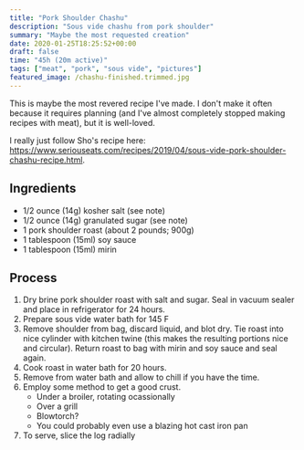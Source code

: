 ```yaml
---
title: "Pork Shoulder Chashu"
description: "Sous vide chashu from pork shoulder"
summary: "Maybe the most requested creation"
date: 2020-01-25T18:25:52+00:00
draft: false
time: "45h (20m active)"
tags: ["meat", "pork", "sous vide", "pictures"]
featured_image: /chashu-finished.trimmed.jpg
---
```


This is maybe the most revered recipe I've made.  I don't make it often because it requires planning (and I've almost completely stopped making recipes with meat), but it is well-loved.

I really just follow Sho's recipe here: https://www.seriouseats.com/recipes/2019/04/sous-vide-pork-shoulder-chashu-recipe.html.

## Ingredients

- 1/2 ounce (14g) kosher salt (see note)
- 1/2 ounce (14g) granulated sugar (see note)
- 1 pork shoulder roast (about 2 pounds; 900g)
- 1 tablespoon (15ml) soy sauce
- 1 tablespoon (15ml) mirin

## Process

1. Dry brine pork shoulder roast with salt and sugar.  Seal in vacuum sealer and place in refrigerator for 24 hours.
1. Prepare sous vide water bath for 145 F
1. Remove shoulder from bag, discard liquid, and blot dry.  Tie roast into nice cylinder with kitchen twine (this makes the resulting portions nice and circular).  Return roast to bag with mirin and soy sauce and seal again.
1. Cook roast in water bath for 20 hours.
1. Remove from water bath and allow to chill if you have the time.
1. Employ some method to get a good crust.
   - Under a broiler, rotating ocassionally
   - Over a grill
   - Blowtorch?
   - You could probably even use a blazing hot cast iron pan
1. To serve, slice the log radially
